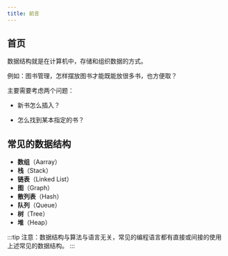 ```yaml
---
title: 前言
---
```


## 首页

数据结构就是在计算机中，存储和组织数据的方式。

例如：图书管理，怎样摆放图书才能既能放很多书，也方便取？

主要需要考虑两个问题：

- 新书怎么插入？

- 怎么找到某本指定的书？

## 常见的数据结构

- **数组**（Aarray）
- **栈**（Stack）
- **链表**（Linked List）
- **图**（Graph）
- **散列表**（Hash）
- **队列**（Queue）
- **树**（Tree）
- **堆**（Heap）

:::tip
注意：数据结构与算法与语言无关，常见的编程语言都有直接或间接的使用上述常见的数据结构。
:::

